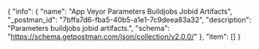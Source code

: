 {
  "info": {
    "name": "App Veyor Parameters Buildjobs Jobid Artifacts",
    "_postman_id": "7bffa7d6-fba5-40b5-a1e1-7c9deea83a32",
    "description": "Parameters buildjobs jobid artifacts.",
    "schema": "https://schema.getpostman.com/json/collection/v2.0.0/"
  },
  "item": []
}
